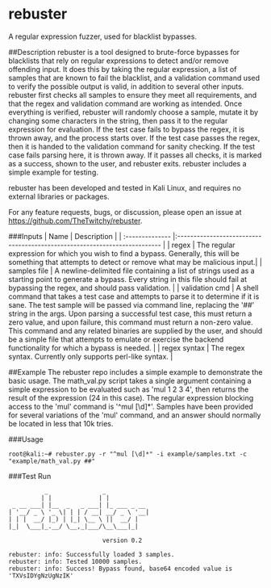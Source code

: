 # rebuster
A regular expression fuzzer, used for blacklist bypasses.

##Description
rebuster is a tool designed to brute-force bypasses for blacklists that rely on regular expressions to detect and/or remove offending input. It does this by taking the regular expression, a list of samples that are known to fail the blacklist, and a  validation command used to verify the possible output is valid, in addition to several other inputs. rebuster first checks all samples to ensure they meet all requirements, and that the regex and validation command are working as intended. Once everything is verified, rebuster will randomly choose a sample, mutate it by changing some characters in the string, then pass it to the regular expression for evaluation. If the test case fails to bypass the regex, it is thrown away, and the process starts over. If the test case passes the regex, then it is handed to the validation command for sanity checking. If the test case fails parsing here, it is thrown away. If it passes all checks, it is marked as a success, shown to the user, and rebuster exits. rebuster includes a simple example for testing.

rebuster has been developed and tested in Kali Linux, and requires no external libraries or packages.

For any feature requests, bugs, or discussion, please open an issue at https://github.com/TheTwitchy/rebuster.

###Inputs
| Name            | Description                                                               |
| :-------------- |:------------------------------------------------------------------------- |
| regex           | The regular expression for which you wish to find a bypass. Generally, this will be something that attempts to detect or remove what may be malicious input.|
| samples file    | A newline-delimited file containing a list of strings used as a starting point to generate a bypass. Every string in this file should fail at bypassing the regex, and should pass validation. |
| validation cmd  | A shell command that takes a test case and attempts to parse it to determine if it is sane. The test sample will be passed via command line, replacing the '##' string in the args. Upon parsing a successful test case, this must return a zero value, and upon failure, this command must return a non-zero value. This command and any related binaries are supplied by the user, and should be a simple file that attempts to emulate or exercise the backend functionality for which a bypass is needed. |
| regex syntax    | The regex syntax. Currently only supports perl-like syntax. | 

##Example 
The rebuster repo includes a simple example to demonstrate the basic usage. The math_val.py script takes a single argument containing a simple expression to be evaluated such as 'mul 1 2 3 4', then returns the result of the expression (24 in this case). The regular expression blocking access to the 'mul' command is '^mul [\d]*'. Samples have been provided for several variations of the 'mul' command, and an answer should normally be located in less that 10k tries.

###Usage
```shell
root@kali:~# rebuster.py -r "^mul [\d]*" -i example/samples.txt -c "example/math_val.py ##"
```

###Test Run
```shell
          _               _            
         | |             | |           
 _ __ ___| |__  _   _ ___| |_ ___ _ __ 
| '__/ _ \ '_ \| | | / __| __/ _ \ '__|
| | |  __/ |_) | |_| \__ \ ||  __/ |   
|_|  \___|_.__/ \__,_|___/\__\___|_|   
                                       
                          version 0.2

rebuster: info: Successfully loaded 3 samples.
rebuster: info: Tested 10000 samples.
rebuster: info: Success! Bypass found, base64 encoded value is 'TXVsIDYgNzUgNzIK'
```
